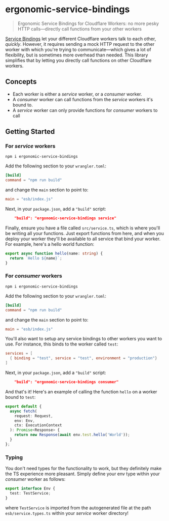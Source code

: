 # ergonomic-service-bindings
>Ergonomic Service Bindings for Cloudflare Workers: no more pesky HTTP calls—directly call functions from your other workers

[Service Bindings](https://developers.cloudflare.com/workers/platform/bindings/about-service-bindings/) let your different Cloudflare workers talk to each other, _quickly_. However, it requires sending a mock HTTP request to the other worker with which you're trying to communicate—which gives a lot of flexibility, but is sometimes more overhead than needed. This library simplifies that by letting you directly call functions on other Cloudflare workers.

## Concepts
- Each worker is either a _service_ worker, or a _consumer_ worker. 
- A _consumer_ worker can call functions from the _service_ workers it's bound to.
- A _service_ worker can only provide functions for _consumer_ workers to call

## Getting Started

### For _service_ workers

```shell
npm i ergonomic-service-bindings
```

Add the following section to your `wrangler.toml`:

```toml
[build]
command = "npm run build"
```

and change the `main` section to point to:

```toml
main = "esb/index.js"
```

Next, in your `package.json`, add a `"build"` script:

```json
    "build": "ergonomic-service-bindings service"
```

Finally, ensure you have a file called `src/service.ts`, which is where you'll be writing all your functions. Just export functions from here, and when you deploy your worker they'll be available to all service that bind your worker. For example, here's a hello world function:

```ts
export async function hello(name: string) {
  return `Hello ${name}`;
}
```

### For _consumer_ workers

```shell
npm i ergonomic-service-bindings
```

Add the following section to your `wrangler.toml`:

```toml
[build]
command = "npm run build"
```

and change the `main` section to point to:

```toml
main = "esb/index.js"
```

You'll also want to setup any service bindings to other workers you want to use. For instance, this binds to the worker called `test`:
```toml
services = [
  { binding = "test", service = "test", environment = "production"}
]
```

Next, in your `package.json`, add a `"build"` script:

```json
    "build": "ergonomic-service-bindings consumer"
```

And that's it! Here's an example of calling the function `hello` on a worker bound to `test`:

```ts
export default {
  async fetch(
    request: Request,
    env: Env,
    ctx: ExecutionContext
  ): Promise<Response> {
    return new Response(await env.test.hello('World'));
  }
};
```

### Typing

You don't need types for the functionality to work, but they definitely make the TS experience more pleasant. Simply define your env type within your _consumer_ worker as follows:

```ts
export interface Env {
  test: TestService;
}
```
where `TestService` is imported from the autogenerated file at the path `esb/service.types.ts` within your _service_ worker directory!
